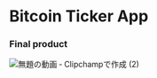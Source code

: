 # Bitcoin Ticker App
### Final product

![無題の動画 ‐ Clipchampで作成 (2)](https://github.com/user-attachments/assets/7b7db323-21d2-473a-a474-b7c0b4a08da9)
